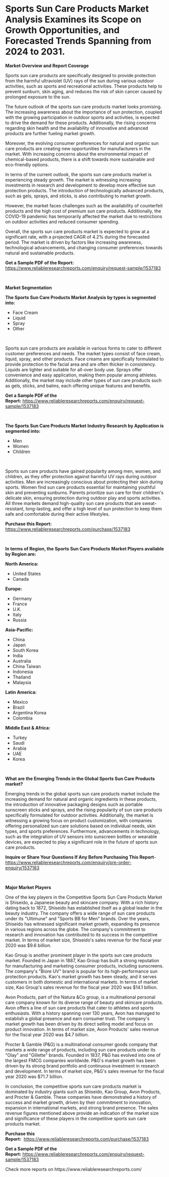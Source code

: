 <p><h1>Sports Sun Care Products Market Analysis Examines its Scope on Growth Opportunities, and Forecasted Trends Spanning from 2024 to 2031.</h1></p><p><strong>Market Overview and Report Coverage</strong></p>
<p><p>Sports sun care products are specifically designed to provide protection from the harmful ultraviolet (UV) rays of the sun during various outdoor activities, such as sports and recreational activities. These products help to prevent sunburn, skin aging, and reduces the risk of skin cancer caused by prolonged exposure to the sun.</p><p>The future outlook of the sports sun care products market looks promising. The increasing awareness about the importance of sun protection, coupled with the growing participation in outdoor sports and activities, is expected to drive the demand for these products. Additionally, the rising concerns regarding skin health and the availability of innovative and advanced products are further fueling market growth.</p><p>Moreover, the evolving consumer preferences for natural and organic sun care products are creating new opportunities for manufacturers in the market. With increasing concerns about the environmental impact of chemical-based products, there is a shift towards more sustainable and eco-friendly options.</p><p>In terms of the current outlook, the sports sun care products market is experiencing steady growth. The market is witnessing increasing investments in research and development to develop more effective sun protection products. The introduction of technologically advanced products, such as gels, sprays, and sticks, is also contributing to market growth.</p><p>However, the market faces challenges such as the availability of counterfeit products and the high cost of premium sun care products. Additionally, the COVID-19 pandemic has temporarily affected the market due to restrictions on outdoor activities and reduced consumer spending.</p><p>Overall, the sports sun care products market is expected to grow at a significant rate, with a projected CAGR of 4.2% during the forecasted period. The market is driven by factors like increasing awareness, technological advancements, and changing consumer preferences towards natural and sustainable products.</p></p>
<p><strong>Get a Sample PDF of the Report:</strong> <a href="https://www.reliableresearchreports.com/enquiry/request-sample/1537183">https://www.reliableresearchreports.com/enquiry/request-sample/1537183</a></p>
<p>&nbsp;</p>
<p><strong>Market Segmentation</strong></p>
<p><strong>The Sports Sun Care Products Market Analysis by types is segmented into:</strong></p>
<p><ul><li>Face Cream</li><li>Liquid</li><li>Spray</li><li>Other</li></ul></p>
<p>&nbsp;</p>
<p><p>Sports sun care products are available in various forms to cater to different customer preferences and needs. The market types consist of face cream, liquid, spray, and other products. Face creams are specifically formulated to provide protection to the facial area and are often thicker in consistency. Liquids are lighter and suitable for all-over body use. Sprays offer convenience and easy application, making them popular among athletes. Additionally, the market may include other types of sun care products such as gels, sticks, and balms, each offering unique features and benefits.</p></p>
<p><strong>Get a Sample PDF of the Report:</strong>&nbsp;<a href="https://www.reliableresearchreports.com/enquiry/request-sample/1537183">https://www.reliableresearchreports.com/enquiry/request-sample/1537183</a></p>
<p>&nbsp;</p>
<p><strong>The Sports Sun Care Products Market Industry Research by Application is segmented into:</strong></p>
<p><ul><li>Men</li><li>Women</li><li>Children</li></ul></p>
<p>&nbsp;</p>
<p><p>Sports sun care products have gained popularity among men, women, and children, as they offer protection against harmful UV rays during outdoor activities. Men are increasingly conscious about protecting their skin during sports. Women find sun care products essential for maintaining youthful skin and preventing sunburns. Parents prioritize sun care for their children's delicate skin, ensuring protection during outdoor play and sports activities. All three markets demand high-quality sun care products that are sweat-resistant, long-lasting, and offer a high level of sun protection to keep them safe and comfortable during their active lifestyles.</p></p>
<p><strong>Purchase this Report:</strong>&nbsp; <a href="https://www.reliableresearchreports.com/purchase/1537183">https://www.reliableresearchreports.com/purchase/1537183</a></p>
<p>&nbsp;</p>
<p><strong>In terms of Region, the Sports Sun Care Products Market Players available by Region are:</strong></p>
<p>
    <p> <strong> North America: </strong>
        <ul>
            <li>United States</li>
            <li>Canada</li>
        </ul>
        </p> 
    <p> <strong> Europe: </strong>
        <ul>
            <li>Germany</li>
            <li>France</li>
            <li>U.K.</li>
            <li>Italy</li>
            <li>Russia</li>
        </ul>
        </p> 
    <p> <strong> Asia-Pacific: </strong>
        <ul>
            <li>China</li>
            <li>Japan</li>
            <li>South Korea</li>
            <li>India</li>
            <li>Australia</li>
            <li>China Taiwan</li>
            <li>Indonesia</li>
            <li>Thailand</li>
            <li>Malaysia</li>
        </ul>
        </p> 
    <p> <strong> Latin America: </strong>
        <ul>
            <li>Mexico</li>
            <li>Brazil</li>
            <li>Argentina Korea</li>
            <li>Colombia</li>
        </ul>
        </p> 
    <p> <strong> Middle East & Africa: </strong>
        <ul>
            <li>Turkey</li>
            <li>Saudi</li>
            <li>Arabia</li>
            <li>UAE</li>
            <li>Korea</li>
        </ul>
    </p>
    </p>
<p>&nbsp;</p>
<p><strong>What are the Emerging Trends in the Global Sports Sun Care Products market?</strong></p>
<p><p>Emerging trends in the global sports sun care products market include the increasing demand for natural and organic ingredients in these products, the introduction of innovative packaging designs such as portable sunscreen sticks and sprays, and the rising popularity of sun care products specifically formulated for outdoor activities. Additionally, the market is witnessing a growing focus on product customization, with companies offering personalized sun care solutions based on individual needs, skin types, and sports preferences. Furthermore, advancements in technology, such as the integration of UV sensors into sunscreen bottles or wearable devices, are expected to play a significant role in the future of sports sun care products.</p></p>
<p><strong>Inquire or Share Your Questions If Any Before Purchasing This Report</strong>- <a href="https://www.reliableresearchreports.com/enquiry/pre-order-enquiry/1537183">https://www.reliableresearchreports.com/enquiry/pre-order-enquiry/1537183</a></p>
<p>&nbsp;</p>
<p><strong>Major Market Players</strong></p>
<p><p>One of the key players in the Competitive Sports Sun Care Products Market is Shiseido, a Japanese beauty and skincare company. With a rich history dating back to 1872, Shiseido has established itself as a global leader in the beauty industry. The company offers a wide range of sun care products under its "Ultimune" and "Sports BB for Men" brands. Over the years, Shiseido has witnessed significant market growth, expanding its presence in various regions across the globe. The company's commitment to research and innovation has contributed to its success in the competitive market. In terms of market size, Shiseido's sales revenue for the fiscal year 2020 was $9.6 billion.</p><p>Kao Group is another prominent player in the sports sun care products market. Founded in Japan in 1887, Kao Group has built a strong reputation for manufacturing and marketing consumer products, including sunscreens. The company's "Biore UV" brand is popular for its high-performance sun protection products. Kao's market growth has been steady, and it serves customers in both domestic and international markets. In terms of market size, Kao Group's sales revenue for the fiscal year 2020 was $14.1 billion.</p><p>Avon Products, part of the Natura &Co group, is a multinational personal care company known for its diverse range of beauty and skincare products. Avon offers a line of sun care products that cater to athletes and sports enthusiasts. With a history spanning over 130 years, Avon has managed to establish a global presence and earn consumer trust. The company's market growth has been driven by its direct selling model and focus on product innovation. In terms of market size, Avon Products' sales revenue for the fiscal year 2020 was $4.7 billion.</p><p>Procter & Gamble (P&G) is a multinational consumer goods company that markets a wide range of products, including sun care products under its "Olay" and "Gillette" brands. Founded in 1837, P&G has evolved into one of the largest FMCG companies worldwide. P&G's market growth has been driven by its strong brand portfolio and continuous investment in research and development. In terms of market size, P&G's sales revenue for the fiscal year 2020 was $71.7 billion.</p><p>In conclusion, the competitive sports sun care products market is dominated by industry giants such as Shiseido, Kao Group, Avon Products, and Procter & Gamble. These companies have demonstrated a history of success and market growth, driven by their commitment to innovation, expansion in international markets, and strong brand presence. The sales revenue figures mentioned above provide an indication of the market size and significance of these players in the competitive sports sun care products market.</p></p>
<p><strong>Purchase this Report:</strong>&nbsp;&nbsp;<a href="https://www.reliableresearchreports.com/purchase/1537183">https://www.reliableresearchreports.com/purchase/1537183</a></p>
<p></p>
<p><strong>Get a Sample PDF of the Report:</strong>&nbsp;<a href="https://www.reliableresearchreports.com/enquiry/request-sample/1537183">https://www.reliableresearchreports.com/enquiry/request-sample/1537183</a></p>
<p>Check more reports on https://www.reliableresearchreports.com/</p>